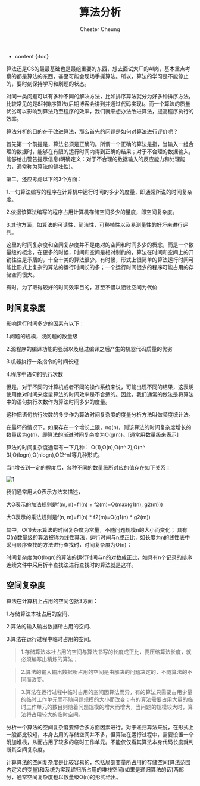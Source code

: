 ﻿---
layout: post
title:  "算法分析"
categories: algorithm
tags: algorithm
author: Chester Cheung
---

* content
{:toc}



算法还是CS的最最基础也是最组重要的东西，想去面试大厂的AI岗，基本重点考察的都是算法的东西，甚至可能会现场手撕算法。所以，算法的学习是不能停止的，要时刻保持学习和刷题的状态。



对同一类问题可以有多种不同的解决方法，比如排序算法就分为好多种排序方法，比较常见的是8种排序算法(后期博客会讲到并通过代码实现)。而一个算法的质量优劣可以影响到算法乃至程序的效率，我们就来想办法改进算法，提高程序执行的效率。



算法分析的目的在于改进算法，那么首先的问题是如何对算法进行评价呢？



首先第一个前提是，算法必须是正确的。所谓一个正确的算法是指，当输入一组合理的数据时，能够在有限的运行时间内得到正确的结果；对于不合理的数据输入，能够给出警告提示信息(明确定义：对于不合理的数据输入的反应能力和处理能力，通常称为算法的健壮性)。



第二，还应考虑以下的3个方面：



1.一句算法编写的程序在计算机中运行时间的多少的度量，即通常所说的时间复杂度。


2.依据该算法编写的程序占用计算机存储空间多少的量度，即空间复杂度。



3.其他方面，如算法的可读性，简洁性，可移植性以及易测量性的好坏来进行评判。



这里的时间复杂度和空间复杂度并不是绝对的空间和时间多少的概念，而是一个数量级的概念，在更多的时候，时间和空间是相对制约的，算法在时间和空间上的开销往往是矛盾的，十全十美的算法很少。有时候，形式上很简单的算法运行时间可能比形式上复杂的算法的运行时间长的多；一个运行时间很少的程序可能占用的存储空间很大。



有时，为了取得较好的时间效率目的，甚至不惜以牺牲空间为代价



## 时间复杂度


影响运行时间多少的因素有以下：



1.问题的规模，或问题的数量级


2.源程序的编译功能的强弱以及经过编译之后产生的机器代码质量的优劣


3.机器执行一条指令的时间长短


4.程序中语句的执行次数


但是，对于不同的计算机或者不同的操作系统来说，可能出现不同的结果，这表明使用绝对时间来度量算法的时间效率是不合适的。因此，我们通常的做法是将算法中的语句执行次数作为算法时间多少的度量。


这种把语句执行次数的多少作为算法时间复杂度的度量分析方法叫做频度统计法。



在最坏的情况下，如果存在一个增长上限，ng(n)，则该算法的时间复杂度增长的数量级为g(n)，即算法的渐进时间复杂度为O(g(n))。[通常用数量级来表示]



算法的时间复杂度通常有一下几种：
O(1),O(n),O(n^ 2),O(n^ 3),O(logn),O(nlogn),O(2^n)等几种形式。



当n增长到一定的程度后，各种不同的数量级所对应的值存在如下关系：

![1](https://img-blog.csdnimg.cn/20190524002523413.png?x-oss-process=image/watermark,type_ZmFuZ3poZW5naGVpdGk,shadow_10,text_aHR0cHM6Ly9ibG9nLmNzZG4ubmV0L3dlaXhpbl80NDM5MDE0NQ==,size_16,color_FFFFFF,t_70)



我们通常用大O表示方法来描述，


大O表示的加法规则是f(m, n)=f1(n) + f2(m)=O(max(g1(n), g2(m)))


大O表示的乘法规则是f(n, m)=f1(n) * f2(m)=O(g1(n) * g2(m))



其中，O(1)表示算法的时间复杂度为常量，不随问题规模n的大小而变化；
具有O(n)数量级的算法被称为线性算法，运行时间与n成正比，如长度为n的线性表中采用顺序查找的方法进行查找时，时间复杂度为O(n)；


时间复杂度为O(logn)的算法的运行时间与n的对数成正比，如具有n个记录的排序连续文件中采用折半查找法进行查找时的算法就是这样。



## 空间复杂度


算法在计算机上占用的空间包括3方面：


1.存储算法本社占用的空间、


2.算法的输入输出数据所占用的空间、


3.算法在运行过程中临时占用的空间。



> 1.存储算法本社占用的空间与算法书写的长度成正比，要压缩算法长度，就必须编写出精炼的算法；


> 2.算法的输入输出数据所占用的空间是由解决的问题决定的，不随算法的不同而改变。


> 3.算法在运行过程中临时占用的空间因算法而异，有的算法只需要占用少量的临时工作单元而不随问题规模的大小而改变；有的算法需要占用大量的临时工作单元的数目则随着问题规模的增大而增大，当问题的规模较大时，算法将占用较大的临时空间。



分析一个算法的空间复杂度要综合多方面因素进行。对于递归算法来说，在形式上一般都比较短，本身占用的存储空间并不多，但算法在运行过程中，需要设置一个附加堆栈，从而占用了较多的临时工作单元。不能仅仅看其算法本身代码长度就判断其空间复杂度。



计算算法的空间复杂度是比较容易的，包括局部变量所占用的存储空间(算法范围内定义的变量)和系统为实现递归所占用的堆栈空间(如果是递归算法的话)两部分，通常空间复杂度也以数量级O(n)的形式给出。
